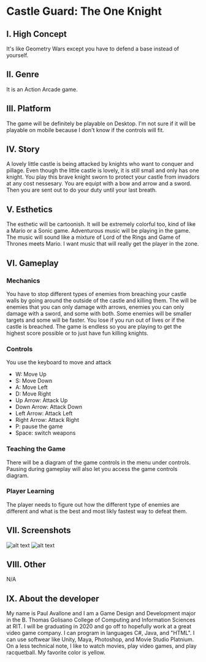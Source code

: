 # Castle Guard: The One Knight
## I. High Concept
It's like Geometry Wars except you have to defend a base instead of yourself.
## II. Genre
It is an Action Arcade game.
## III. Platform</h1>
The game will be definitely be playable on Desktop. I'm not sure if 
it will be playable on mobile because I don't know if the controls will fit.
## IV. Story
A lovely little castle is being attacked by knights who want to conquer
and pillage. Even though the little castle is lovely, it is still small 
and only has one knight. You play this brave knight sworn to protect your 
castle from invadors at any cost nessesary. You are equipt with a bow and 
arrow and a sword. Then you are sent out to do your duty until your last breath.
## V. Esthetics
The esthetic will be cartoonish. It will be extremely colorful too, kind of like a Mario or a Sonic game.
Adventurous music will be playing in the game. The music will sound like a mixture of Lord 
of the Rings and Game of Thrones meets Mario. I want music that will really get the 
player in the zone.
## VI. Gameplay
### Mechanics
You have to stop different types of enemies from breaching your castle walls
by going around the outside of the castle and killing them. The will be enemies 
that you can only damage with arrows, enemies you can only damage with a sword, 
and some with both. Some enemies will be smaller targets and some will be faster.
 You lose if you run out of lives or if the castle is breached. The game is endless
so you are playing to get the highest score possible or to just have fun killing knights.
### Controls
You use the keyboard to move and attack
- W: Move Up
- S: Move Down
- A: Move Left</li>
- D: Move Right</li>
- Up Arrow: Attack Up
- Down Arrow: Attack Down
- Left Arrow: Attack Left
- Right Arrow: Attack Right
- P: pause the game
- Space: switch weapons
### Teaching the Game
There will be a diagram of the game controls in the menu under 
controls. Pausing during gameplay will also let you access the 
game controls diagram.
### Player Learning
The player needs to figure out how the different type of enemies are different 
and what is the best and most likly fastest way to defeat them.

## VII. Screenshots
![alt text](https://people.rit.edu/paa9307/230/project1/pic1.jpg "picture1")
![alt text](https://people.rit.edu/paa9307/230/project1/pic2.jpg "picture2")
## VIII. Other
N/A
## IX. About the developer
My name is Paul Avallone and I am a Game Design and Development 
major in the B. Thomas Golisano College of Computing and Information 
Sciences at RIT. I will be graduating in 2020 and go off to hopefully 
work at a great video game company. I can program in languages C#, 
Java, and "HTML". I can use softwear like Unity, Maya, Photoshop, and 
Movie Studio Platnium. On a less technical note, I like to watch movies,
play video games, and play racquetball. My favorite color is yellow.
